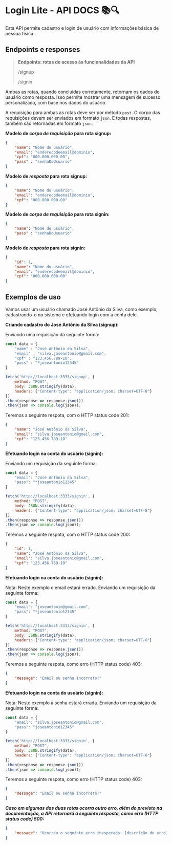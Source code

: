# Login Lite - API DOCS 📚🔍

Esta API permite cadastro e login de usuário com informações básica de pessoa física.

## Endpoints e responses

> **Endpoints: rotas de acesso às funcionalidades da API**
>
> /signup
>
>/signin

Ambas as rotas, quando concluídas corretamente, retornam os dados do usuário como resposta. Isso permite mostrar uma mensagem de sucesso personalizada, com base nos dados do usuário.

A requisição para ambas as rotas deve ser por método `post`. O corpo das requisições devem ser enviados em formato `json`. E todas respostas, também são retornadas em formato `json`.

**Modelo de *corpo de requisição* para rota signup:**
```json
{
	"name": "Nome do usuário",
	"email": "enderecodeemail@dominio",
	"cpf": "000.000.000-00",
	"pass" : "senhaDoUsuario"
}
```

**Modelo de *resposta* para rota signup:**
```json
{
	"name": "Nome do usuário",
	"email": "enderecodeemail@dominio",
	"cpf": "000.000.000-00"
}
```

**Modelo de *corpo de requisição* para rota signin:**
```json
{
	"name": "Nome do usuário",
	"pass" : "senhaDoUsuario"
}
```

**Modelo de *resposta* para rota signin:**
```json
{
	"id": 1,
	"name": "Nome do usuário",
	"email": "enderecodeemail@dominio",
	"cpf": "000.000.000-00"
}
```

## Exemplos de uso

Vamos usar um usuário chamado José Antônio da Silva, como exemplo, cadastrando-o no sistema e efetuando login com a conta dele.

**Criando cadastro do José Antônio da Silva (signup):**

Enviando uma requisição da seguinte forma:

```javascript
const data = {
	"name" : "José Antônio da Silva",
	"email" : "silva.joseantonio@gmail.com",
	"cpf" : "123.456.789-10",
	"pass" : "*joseantonio12345"
}

fetch('http://localhost:3333/signup', {
	method: "POST",
	body: JSON.stringify(data),
	headers: {"Content-type": "application/json; charset=UTF-8"}
})
.then(response => response.json()) 
.then(json => console.log(json));
```

Teremos a seguinte respota, com o HTTP status code 201:

```json
{
	"name": "José Antônio da Silva",
	"email": "silva.joseantonio@gmail.com",
	"cpf": "123.456.789-10"
}
```

**Efetuando login na conta do usuário (signin):**

Enviando um requisição da seguinte forma:

```javascript
const data = {
	"email": "José Antônio da Silva",
	"pass": "*joseantonio12345"
}

fetch('http://localhost:3333/signin', {
	method: "POST",
	body: JSON.stringify(data),
	headers: {"Content-type": "application/json; charset=UTF-8"}
})
.then(response => response.json()) 
.then(json => console.log(json));
```

Teremos a seguinte respota, com o HTTP status code 200:

```json
{
	"id": 1,
	"name": "José Antônio da Silva",
	"email": "silva.joseantonio@gmail.com",
	"cpf": "123.456.789-10"
}
```

**Efetuando login na conta do usuário (signin):**

Nota: Neste exemplo o email estará errado.
Enviando um requisição da seguinte forma:

```javascript
const data = {
	"email": "joseantonio@gmail.com",
	"pass": "*joseantonio12345"
}

fetch('http://localhost:3333/signin', {
	method: "POST",
	body: JSON.stringify(data),
	headers: {"Content-type": "application/json; charset=UTF-8"}
})
.then(response => response.json()) 
.then(json => console.log(json));
```

Teremos a seguinte respota, como erro (HTTP status code) 403:

```json
{
	"message": "Email ou senha incorreto!"
}
```

**Efetuando login na conta do usuário (signin):**

Nota: Neste exemplo a senha estará errada.
Enviando um requisição da seguinte forma:

```javascript
const data = {
	"email": "silva.joseantonio@gmail.com",
	"pass": "joseantonio12345"
}

fetch('http://localhost:3333/signin', {
	method: "POST",
	body: JSON.stringify(data),
	headers: {"Content-type": "application/json; charset=UTF-8"}
})
.then(response => response.json()) 
.then(json => console.log(json));
```

Teremos a seguinte respota, como erro (HTTP status code) 403:

```json
{
	"message": "Email ou senha incorreto!"
}
```

***Caso em algumas das duas rotas ocorra outro erro, além do previsto na documentação, a API retornará a seguinte resposta, como erro  (HTTP status code) 500:***
```json
{
	"message": "Ocorreu o seguinte erro inesperado: [descrição do erro]"
}
```
